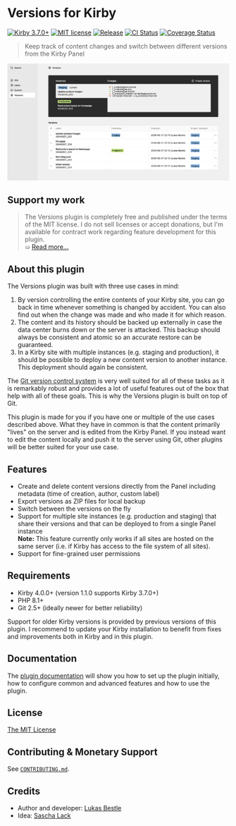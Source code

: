 # Versions for Kirby

[![Kirby 3.7.0+](https://img.shields.io/badge/Kirby-3.7.0%2B-green)](https://getkirby.com)
[![MIT license](https://img.shields.io/badge/license-MIT-blue.svg)](LICENSE.md)
[![Release](https://img.shields.io/github/v/release/lukasbestle/kirby-versions)](https://github.com/lukasbestle/kirby-versions/releases/latest)
[![CI Status](https://img.shields.io/github/actions/workflow/status/lukasbestle/kirby-versions/ci.yml?branch=main&label=CI)](https://github.com/lukasbestle/kirby-versions/actions?query=workflow%3ACI+branch%3Amain)
[![Coverage Status](https://img.shields.io/codecov/c/gh/lukasbestle/kirby-versions?token=IBYEIB22SM)](https://codecov.io/gh/lukasbestle/kirby-versions)

> Keep track of content changes and switch between different versions from the Kirby Panel

![Screenshot of the Versions view in the Kirby Panel](screenshot.png)

## Support my work

> The Versions plugin is completely free and published under the terms of the MIT license. I do not sell licenses or accept donations, but I'm available for contract work regarding feature development for this plugin.  
> ➯ [Read more…](.github/CONTRIBUTING.md#monetary-support)

## About this plugin

The Versions plugin was built with three use cases in mind:

1. By version controlling the entire contents of your Kirby site, you can go back in time whenever something is changed by accident. You can also find out when the change was made and who made it for which reason.
2. The content and its history should be backed up externally in case the data center burns down or the server is attacked. This backup should always be consistent and atomic so an accurate restore can be guaranteed.
3. In a Kirby site with multiple instances (e.g. staging and production), it should be possible to deploy a new content version to another instance. This deployment should again be consistent.

The [Git version control system](https://git-scm.com) is very well suited for all of these tasks as it is remarkably robust and provides a lot of useful features out of the box that help with all of these goals. This is why the Versions plugin is built on top of Git.

This plugin is made for you if you have one or multiple of the use cases described above. What they have in common is that the content primarily "lives" on the server and is edited from the Kirby Panel. If you instead want to edit the content locally and push it to the server using Git, other plugins will be better suited for your use case.

## Features

- Create and delete content versions directly from the Panel including metadata (time of creation, author, custom label)
- Export versions as ZIP files for local backup
- Switch between the versions on the fly
- Support for multiple site instances (e.g. production and staging) that share their versions and that can be deployed to from a single Panel instance  
  **Note:** This feature currently only works if all sites are hosted on the same server (i.e. if Kirby has access to the file system of all sites).
- Support for fine-grained user permissions

## Requirements

- Kirby 4.0.0+ (version 1.1.0 supports Kirby 3.7.0+)
- PHP 8.1+
- Git 2.5+ (ideally newer for better reliability)

Support for older Kirby versions is provided by previous versions of this plugin. I recommend to update your Kirby installation to benefit from fixes and improvements both in Kirby and in this plugin.

## Documentation

The [plugin documentation](https://github.com/lukasbestle/kirby-versions/wiki) will show you how to set up the plugin initially, how to configure common and advanced features and how to use the plugin.

## License

[The MIT License](LICENSE.md)

## Contributing & Monetary Support

See [`CONTRIBUTING.md`](.github/CONTRIBUTING.md).

## Credits

- Author and developer: [Lukas Bestle](https://lukasbestle.com)
- Idea: [Sascha Lack](https://slstudio.de)
